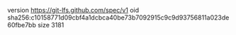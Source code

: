 version https://git-lfs.github.com/spec/v1
oid sha256:c10158771d09cbf4a1dcbca40be73b7092915c9c9d93756811a023de60fbe7bb
size 3181
